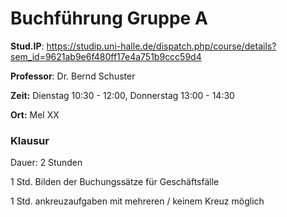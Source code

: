 # Buchführung Gruppe A

**Stud.IP**: https://studip.uni-halle.de/dispatch.php/course/details?sem_id=9621ab9e6f480ff17e4a751b9ccc59d4



**Professor**: Dr. Bernd Schuster

**Zeit:** Dienstag 10:30 - 12:00, Donnerstag 13:00 - 14:30

**Ort:** Mel XX 



### Klausur

Dauer: 2 Stunden

1 Std. Bilden der Buchungssätze für Geschäftsfälle

1 Std. ankreuzaufgaben mit mehreren / keinem Kreuz möglich



 